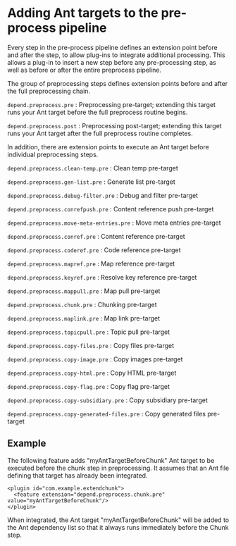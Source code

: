 # Adding Ant targets to the pre-process pipeline

Every step in the pre-process pipeline defines an extension point before and after the step, to allow plug-ins to integrate additional processing. This allows a plug-in to insert a new step before any pre-processing step, as well as before or after the entire preprocess pipeline.

The group of preprocessing steps defines extension points before and after the full preprocessing chain.

 `depend.preprocess.pre`
 :   Preprocessing pre-target; extending this target runs your Ant target before the full preprocess routine begins.

  `depend.preprocess.post`
 :   Preprocessing post-target; extending this target runs your Ant target after the full preprocess routine completes.

 In addition, there are extension points to execute an Ant target before individual preprocessing steps.

 `depend.preprocess.clean-temp.pre`
 :   Clean temp pre-target

  `depend.preprocess.gen-list.pre`
 :   Generate list pre-target

  `depend.preprocess.debug-filter.pre`
 :   Debug and filter pre-target

  `depend.preprocess.conrefpush.pre`
 :   Content reference push pre-target

  `depend.preprocess.move-meta-entries.pre`
 :   Move meta entries pre-target

  `depend.preprocess.conref.pre`
 :   Content reference pre-target

  `depend.preprocess.coderef.pre`
 :   Code reference pre-target

  `depend.preprocess.mapref.pre`
 :   Map reference pre-target

  `depend.preprocess.keyref.pre`
 :   Resolve key reference pre-target

  `depend.preprocess.mappull.pre`
 :   Map pull pre-target

  `depend.preprocess.chunk.pre`
 :   Chunking pre-target

  `depend.preprocess.maplink.pre`
 :   Map link pre-target

  `depend.preprocess.topicpull.pre`
 :   Topic pull pre-target

  `depend.preprocess.copy-files.pre`
 :   Copy files pre-target

  `depend.preprocess.copy-image.pre`
 :   Copy images pre-target

  `depend.preprocess.copy-html.pre`
 :   Copy HTML pre-target

  `depend.preprocess.copy-flag.pre`
 :   Copy flag pre-target

  `depend.preprocess.copy-subsidiary.pre`
 :   Copy subsidiary pre-target

  `depend.preprocess.copy-generated-files.pre`
 :   Copy generated files pre-target

 ## Example

The following feature adds "myAntTargetBeforeChunk" Ant target to be executed before the chunk step in preprocessing. It assumes that an Ant file defining that target has already been integrated.

```
<plugin id="com.example.extendchunk">
  <feature extension="depend.preprocess.chunk.pre" value="myAntTargetBeforeChunk"/>
</plugin>
```

When integrated, the Ant target "myAntTargetBeforeChunk" will be added to the Ant dependency list so that it always runs immediately before the Chunk step.

